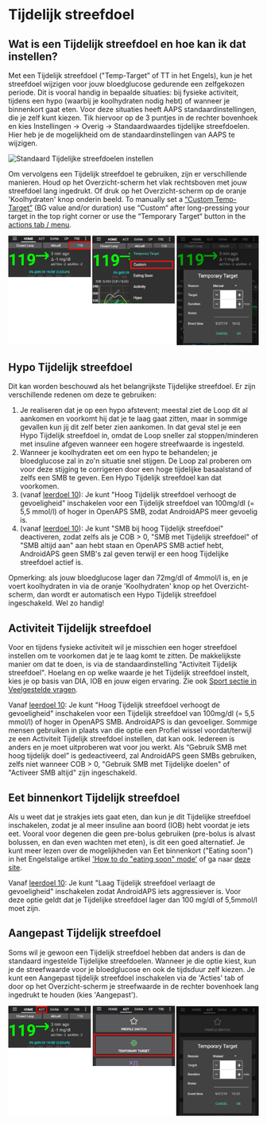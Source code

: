 # Tijdelijk streefdoel

## Wat is een Tijdelijk streefdoel en hoe kan ik dat instellen?

Met een Tijdelijk streefdoel ("Temp-Target” of TT in het Engels), kun je het streefdoel wijzigen voor jouw bloedglucose gedurende een zelfgekozen periode. Dit is vooral handig in bepaalde situaties: bij fysieke activiteit, tijdens een hypo (waarbij je koolhydraten nodig hebt) of wanneer je binnenkort gaat eten. Voor deze situaties heeft AAPS standaardinstellingen, die je zelf kunt kiezen. Tik hiervoor op de 3 puntjes in de rechter bovenhoek en kies Instellingen -> Overig -> Standaardwaardes tijdelijke streefdoelen. Hier heb je de mogelijkheid om de standaardinstellingen van AAPS te wijzigen.

![Standaard Tijdelijke streefdoelen instellen](../images/TempTarget_Default.png)

Om vervolgens een Tijdelijk streefdoel te gebruiken, zijn er verschillende manieren. Houd op het Overzicht-scherm het vlak rechtsboven met jouw streefdoel lang ingedrukt. Of druk op het Overzicht-scherm op de oranje 'Koolhydraten' knop onderin beeld. To manually set a [“Custom Temp-Target”](../Usage/temptarget#custom-temp-target) (BG value and/or duration) use “Custom“ after long-pressing your target in the top right corner or use the “Temporary Target“ button in the [actions tab / menu](../Configuration/Config-Builder#actions).

![Start Tijdelijk streefdoel](../images/TempTarget_Set2.png)

## Hypo Tijdelijk streefdoel

Dit kan worden beschouwd als het belangrijkste Tijdelijke streefdoel. Er zijn verschillende redenen om deze te gebruiken:

1. Je realiseren dat je op een hypo afstevent; meestal ziet de Loop dit al aankomen en voorkomt hij dat je te laag gaat zitten, maar in sommige gevallen kun jij dit zelf beter zien aankomen. In dat geval stel je een Hypo Tijdelijk streefdoel in, omdat de Loop sneller zal stoppen/minderen met insuline afgeven wanneer een hogere streefwaarde is ingesteld.
2. Wanneer je koolhydraten eet om een hypo te behandelen; je bloedglucose zal in zo'n situatie snel stijgen. De Loop zal proberen om voor deze stijging te corrigeren door een hoge tijdelijke basaalstand of zelfs een SMB te geven. Een Hypo Tijdelijk streefdoel kan dat voorkomen. 
3. (vanaf [leerdoel 10](../Usage/Objectives#objective-10-enabling-additional-oref1-features-for-daytime-use-such-as-super-micro-bolus-smb)): Je kunt "Hoog Tijdelijk streefdoel verhoogt de gevoeligheid" inschakelen voor een Tijdelijk streefdoel van 100mg/dl (= 5,5 mmol/l) of hoger in OpenAPS SMB, zodat AndroidAPS meer gevoelig is.
4. (vanaf [leerdoel 10](../Usage/Objectives#objective-10-enabling-additional-oref1-features-for-daytime-use-such-as-super-micro-bolus-smb)): Je kunt "SMB bij hoog Tijdelijk streefdoel" deactiveren, zodat zelfs als je COB > 0, "SMB met Tijdelijk streefdoel" of "SMB altijd aan" aan hebt staan en OpenAPS SMB actief hebt, AndroidAPS geen SMB's zal geven terwijl er een hoog Tijdelijke streefdoel actief is. 

Opmerking: als jouw bloedglucose lager dan 72mg/dl of 4mmol/l is, en je voert koolhydraten in via de oranje 'Koolhydraten' knop op het Overzicht-scherm, dan wordt er automatisch een Hypo Tijdelijk streefdoel ingeschakeld. Wel zo handig!

## Activiteit Tijdelijk streefdoel

Voor en tijdens fysieke activiteit wil je misschien een hoger streefdoel instellen om te voorkomen dat je te laag komt te zitten. De makkelijkste manier om dat te doen, is via de standaardinstelling "Activiteit Tijdelijk streefdoel". Hoelang en op welke waarde je het Tijdelijk streefdoel instelt, kies je op basis van DIA, IOB en jouw eigen ervaring. Zie ook [Sport sectie in Veelgestelde vragen](../Getting-Started/FAQ#sports).

Vanaf [leerdoel 10](../Usage/Objectives#objective-10-enabling-additional-oref1-features-for-daytime-use-such-as-super-micro-bolus-smb): Je kunt "Hoog Tijdelijk streefdoel verhoogt de gevoeligheid" inschakelen voor een Tijdelijk streefdoel van 100mg/dl (= 5,5 mmol/l) of hoger in OpenAPS SMB. AndroidAPS is dan gevoeliger. Sommige mensen gebruiken in plaats van die optie een Profiel wissel voordat/terwijl ze een Activiteit Tijdelijk streefdoel instellen, dat kan ook. Iedereen is anders en je moet uitproberen wat voor jou werkt. Als “Gebruik SMB met hoog tijdelijk doel” is gedeactiveerd, zal AndroidAPS geen SMBs gebruiken, zelfs niet wanneer COB > 0, "Gebruik SMB met Tijdelijke doelen" of "Activeer SMB altijd" zijn ingeschakeld.

## Eet binnenkort Tijdelijk streefdoel

Als u weet dat je strakjes iets gaat eten, dan kun je dit Tijdelijke streefdoel inschakelen, zodat je al meer insuline aan boord (IOB) hebt voordat je iets eet. Vooral voor degenen die geen pre-bolus gebruiken (pre-bolus is alvast bolussen, en dan even wachten met eten), is dit een goed alternatief. Je kunt meer lezen over de mogelijkheden van Eet binnenkort ("Eating soon") in het Engelstalige artikel ['How to do "eating soon" mode'](https://diyps.org/2015/03/26/how-to-do-eating-soon-mode-diyps-lessons-learned/) of ga naar [deze site](https://diyps.org/tag/eating-soon-mode/).

Vanaf [leerdoel 10](../Usage/Objectives#objective-10-enabling-additional-oref1-features-for-daytime-use-such-as-super-micro-bolus-smb): Je kunt "Laag Tijdelijk streefdoel verlaagt de gevoeligheid" inschakelen zodat AndroidAPS iets aggressiever is. Voor deze optie geldt dat je Tijdelijke streefdoel lager dan 100 mg/dl of 5,5mmol/l moet zijn.

## Aangepast Tijdelijk streefdoel

Soms wil je gewoon een Tijdelijk streefdoel hebben dat anders is dan de standaard ingestelde Tijdelijke streefdoelen. Wanneer je die optie kiest, kun je de streefwaarde voor je bloedglucose en ook de tijdsduur zelf kiezen. Je kunt een Aangepast tijdelijk streefdoel inschakelen via de 'Acties' tab of door op het Overzicht-scherm je streefwaarde in de rechter bovenhoek lang ingedrukt te houden (kies 'Aangepast').

![Tijdelijk streefdoel instellen via Actie tabblad](../images/TempTarget_ActionTab.png)